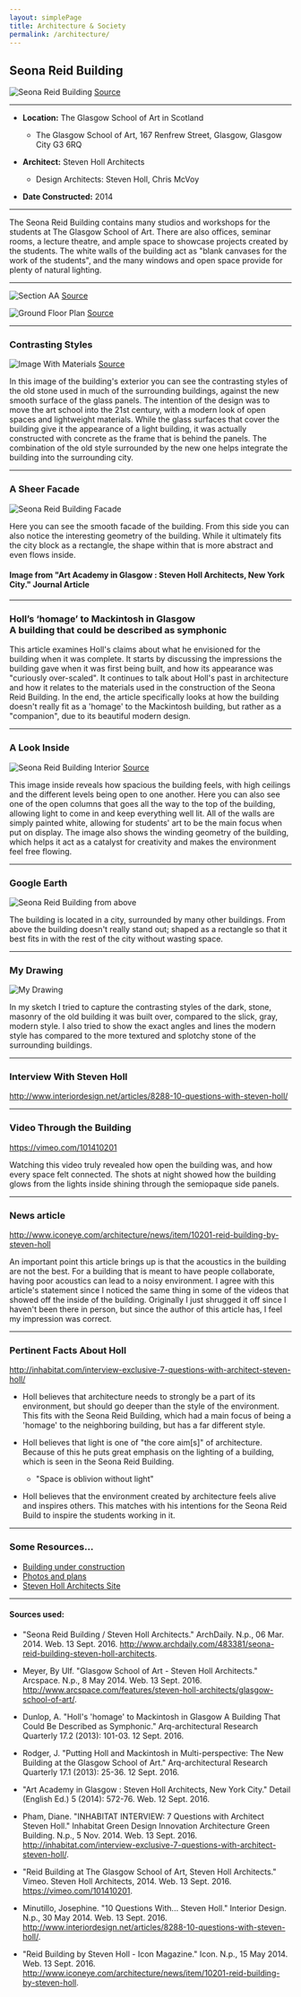 ```yaml
---
layout: simplePage
title: Architecture & Society
permalink: /architecture/
---
```


## Seona Reid Building

![Seona Reid Building](https://github.com/mattruston/mattruston.github.io/blob/master/images/Seona-Reid-Building.jpg?raw=true)
[Source](https://www.flickr.com/photos/glasgowschoolart/12928172694/sizes/l/)

___

- **Location:** The Glasgow School of Art in Scotland
  * The Glasgow School of Art, 167 Renfrew Street, Glasgow, Glasgow City G3 6RQ

- **Architect:** Steven Holl Architects
  * Design Architects: Steven Holl, Chris McVoy

- **Date Constructed:** 2014

___

The Seona Reid Building contains many studios and workshops for the students at The Glasgow School of Art. There are also offices, seminar rooms, a lecture theatre, and ample space to showcase projects created by the students. The white walls of the building act as "blank canvases for the work of the students", and the many windows and open space provide for plenty of natural lighting.

___

![Section AA](https://github.com/mattruston/mattruston.github.io/blob/master/images/Section_AA.jpg?raw=true "Section AA")
[Source](http://www.archdaily.com/483381/seona-reid-building-steven-holl-architects/5318d675c07a80688c000146-seona-reid-building-steven-holl-architects-section-aa)

![Ground Floor Plan](https://github.com/mattruston/mattruston.github.io/blob/master/images/Ground_Floor_Plan.jpg?raw=true "Ground Floor Plan")
[Source](http://www.archdaily.com/483381/seona-reid-building-steven-holl-architects/5318d63fc07a80688c000145-seona-reid-building-steven-holl-architects-ground-floor-plan)

___

### Contrasting Styles

![Image With Materials](https://github.com/mattruston/mattruston.github.io/blob/master/images/Side-Styles.jpg?raw=true "Image With Materials")
[Source](http://www.archdaily.com/483381/seona-reid-building-steven-holl-architects/5317fd88c07a80688c0000af-seona-reid-building-steven-holl-architects-photo)
<p>In this image of the building's exterior you can see the contrasting styles of the old stone used in much of the surrounding buildings, against the new smooth surface of the glass panels. The intention of the design was to move the art school into the 21st century, with a modern look of open spaces and lightweight materials. While the glass surfaces that cover the building give it the appearance of a light building, it was actually constructed with concrete as the frame that is behind the panels. The combination of the old style surrounded by the new one helps integrate the building into the surrounding city.</p>

___

### A Sheer Facade

![Seona Reid Building Facade](https://github.com/mattruston/mattruston.github.io/blob/master/images/Seona-Reid-Building-Facade.png?raw=true "Seona Reid Building Facade")
<p>Here you can see the smooth facade of the building. From this side you can also notice the interesting geometry of the building. While it ultimately fits the city block as a rectangle, the shape within that is more abstract and even flows inside.</p>

#### Image from "Art Academy in Glasgow : Steven Holl Architects, New York City." Journal Article
___

<h3> Holl’s ‘homage’ to Mackintosh in Glasgow<br />A building that could be described as symphonic </h3>
This article examines Holl's claims about what he envisioned for the building when it was complete. It starts by discussing the impressions the building gave when it was first being built, and how its appearance was "curiously over-scaled". It continues to talk about Holl's past in architecture and how it relates to the materials used in the construction of the Seona Reid Building. In the end, the article specifically looks at how the building doesn't really fit as a 'homage' to the Mackintosh building, but rather as a "companion", due to its beautiful modern design.

___

### A Look Inside

![Seona Reid Building Interior](https://github.com/mattruston/mattruston.github.io/blob/master/images/Seona-Reid-Building-Interior.jpg?raw=true "Seona Reid Building Interior")
[Source](http://www.archdaily.com/483381/seona-reid-building-steven-holl-architects/5317fdc9c07a80688c0000b0-seona-reid-building-steven-holl-architects-photo)
<p>This image inside reveals how spacious the building feels, with high ceilings and the different levels being open to one another. Here you can also see one of the open columns that goes all the way to the top of the building, allowing light to come in and keep everything well lit. All of the walls are simply painted white, allowing for students' art to be the main focus when put on display. The image also shows the winding geometry of the building, which helps it act as a catalyst for creativity and makes the environment feel free flowing.</p>

___

### Google Earth

![Seona Reid Building from above](https://github.com/mattruston/mattruston.github.io/blob/master/images/From-Above.jpg?raw=true "Seona Reid Building from above")

<p>The building is located in a city, surrounded by many other buildings. From above the building doesn't really stand out; shaped as a rectangle so that it best fits in with the rest of the city without wasting space.</p>

___

### My Drawing

![My Drawing](https://github.com/mattruston/mattruston.github.io/blob/master/images/Seona-Reid-Drawing.jpg?raw=true "My Drawing")

<p>In my sketch I tried to capture the contrasting styles of the dark, stone, masonry of the old building it was built over, compared to the slick, gray, modern style. I also tried to show the exact angles and lines the modern style has compared to the more textured and splotchy stone of the surrounding buildings.</p>

___

### Interview With Steven Holl

<http://www.interiordesign.net/articles/8288-10-questions-with-steven-holl/>

___

### Video Through the Building

<https://vimeo.com/101410201>

Watching this video truly revealed how open the building was, and how every space felt connected. The shots at night showed how the building glows from the lights inside shining through the semiopaque side panels.

___

### News article

<http://www.iconeye.com/architecture/news/item/10201-reid-building-by-steven-holl>

An important point this article brings up is that the acoustics in the building are not the best. For a building that is meant to have people collaborate, having poor acoustics can lead to a noisy environment. I agree with this article's statement since I noticed the same thing in some of the videos that showed off the inside of the building. Originally I just shrugged it off since I haven't been there in person, but since the author of this article has, I feel my impression was correct. 

___

### Pertinent Facts About Holl

<http://inhabitat.com/interview-exclusive-7-questions-with-architect-steven-holl/>

- Holl believes that architecture needs to strongly be a part of its environment, but should go deeper than the style of the environment. This fits with the Seona Reid Building, which had a main focus of being a 'homage' to the neighboring building, but has a far different style.
- Holl believes that light is one of "the core aim[s]" of architecture. Because of this he puts great emphasis on the lighting of a building, which is seen in the Seona Reid Building.
  * "Space is oblivion without light"

- Holl believes that the environment created by architecture feels alive and inspires others. This matches with his intentions for the Seona Reid Build to inspire the students working in it.

___

### Some Resources...

<ul>
	<li><a href="https://www.flickr.com/photos/106023896@N05/albums/72157636758818184">Building under construction</a></li>
	<li><a href="http://www.archdaily.com/483381/seona-reid-building-steven-holl-architects/5317fe27c07a806cd90000c2-seona-reid-building-steven-holl-architects-photo">Photos and plans</a></li>
	<li><a href="http://www.stevenholl.com/projects/glasgow-school-of-art">Steven Holl Architects Site</a></li>
</ul>

___

#### Sources used: ####

- "Seona Reid Building / Steven Holl Architects." ArchDaily. N.p., 06 Mar. 2014. Web. 13 Sept. 2016. <http://www.archdaily.com/483381/seona-reid-building-steven-holl-architects>.

- Meyer, By Ulf. "Glasgow School of Art - Steven Holl Architects." Arcspace. N.p., 8 May 2014. Web. 13 Sept. 2016. <http://www.arcspace.com/features/steven-holl-architects/glasgow-school-of-art/>.

- Dunlop, A. "Holl's 'homage' to Mackintosh in Glasgow A Building That Could Be Described as Symphonic." Arq-architectural Research Quarterly 17.2 (2013): 101-03. 12 Sept. 2016.

- Rodger, J. "Putting Holl and Mackintosh in Multi-perspective: The New Building at the Glasgow School of Art." Arq-architectural Research Quarterly 17.1 (2013): 25-36. 12 Sept. 2016.

- "Art Academy in Glasgow : Steven Holl Architects, New York City." Detail (English Ed.) 5 (2014): 572-76. Web. 12 Sept. 2016.

- Pham, Diane. "INHABITAT INTERVIEW: 7 Questions with Architect Steven Holl." Inhabitat Green Design Innovation Architecture Green Building. N.p., 5 Nov. 2014. Web. 13 Sept. 2016. <http://inhabitat.com/interview-exclusive-7-questions-with-architect-steven-holl/>.

- "Reid Building at The Glasgow School of Art, Steven Holl Architects." Vimeo. Steven Holl Architects, 2014. Web. 13 Sept. 2016. <https://vimeo.com/101410201>.

- Minutillo, Josephine. "10 Questions With... Steven Holl." Interior Design. N.p., 30 May 2014. Web. 13 Sept. 2016. <http://www.interiordesign.net/articles/8288-10-questions-with-steven-holl/>.

- "Reid Building by Steven Holl - Icon Magazine." Icon. N.p., 15 May 2014. Web. 13 Sept. 2016. <http://www.iconeye.com/architecture/news/item/10201-reid-building-by-steven-holl>.

